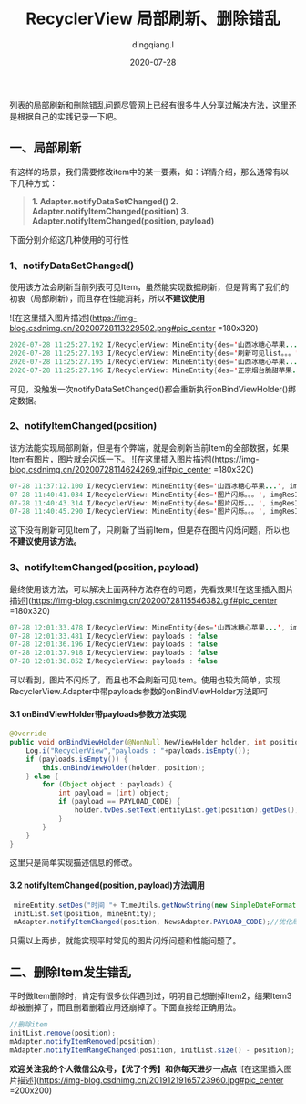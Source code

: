 ﻿---
layout:     post
title:      RecyclerView 局部刷新、删除错乱
subtitle:   
date:       2020-07-28
author:     dingqiang.l
header-img: img/post-bg-mma-0.png
catalog: true
tags:
    - Android
---
列表的局部刷新和删除错乱问题尽管网上已经有很多牛人分享过解决方法，这里还是根据自己的实践记录一下吧。

## 一、局部刷新
有这样的场景，我们需要修改item中的某一要素，如：详情介绍，那么通常有以下几种方式：

>  **1. Adapter.notifyDataSetChanged()** 
>  **2. Adapter.notifyItemChanged(position)**
>  **3. Adapter.notifyItemChanged(position, payload)**

下面分别介绍这几种使用的可行性
### 1、notifyDataSetChanged()
使用该方法会刷新当前列表可见Item，虽然能实现数据刷新，但是背离了我们的初衷（局部刷新），而且存在性能消耗，所以**不建议使用**

![在这里插入图片描述](https://img-blog.csdnimg.cn/20200728113229502.png#pic_center =180x320)
```java
2020-07-28 11:25:27.192 I/RecyclerView: MineEntity{des='山西冰糖心苹果...', imgResId=2131558403}
2020-07-28 11:25:27.193 I/RecyclerView: MineEntity{des='刷新可见list。。。', imgResId=2131558404}
2020-07-28 11:25:27.195 I/RecyclerView: MineEntity{des='山西冰糖心苹果...', imgResId=2131558403}
2020-07-28 11:25:27.196 I/RecyclerView: MineEntity{des='正宗烟台脆甜苹果...', imgResId=2131558404}
```
可见，没触发一次notifyDataSetChanged()都会重新执行onBindViewHolder()绑定数据。
### 2、notifyItemChanged(position)
该方法能实现局部刷新，但是有个弊端，就是会刷新当前Item的全部数据，如果Item有图片，图片就会闪烁一下。
![在这里插入图片描述](https://img-blog.csdnimg.cn/20200728114624269.gif#pic_center =180x320)

```java
07-28 11:37:12.100 I/RecyclerView: MineEntity{des='山西冰糖心苹果...', imgResId=2131558403}
07-28 11:40:41.034 I/RecyclerView: MineEntity{des='图片闪烁。。。', imgResId=2131558403}
07-28 11:40:43.314 I/RecyclerView: MineEntity{des='图片闪烁。。。', imgResId=2131558403}
07-28 11:40:45.290 I/RecyclerView: MineEntity{des='图片闪烁。。。', imgResId=2131558403}
```
这下没有刷新可见Item了，只刷新了当前Item，但是存在图片闪烁问题，所以也**不建议使用该方法。**
### 3、notifyItemChanged(position, payload)
最终使用该方法，可以解决上面两种方法存在的问题，先看效果![在这里插入图片描述](https://img-blog.csdnimg.cn/20200728115546382.gif#pic_center =180x320)

```java
07-28 12:01:33.478 I/RecyclerView: MineEntity{des='山西冰糖心苹果...', imgResId=2131558403}
07-28 12:01:33.481 I/RecyclerView: payloads : false
07-28 12:01:36.196 I/RecyclerView: payloads : false
07-28 12:01:37.918 I/RecyclerView: payloads : false
07-28 12:01:38.852 I/RecyclerView: payloads : false
```
可以看到，图片不闪烁了，而且也不会刷新可见Item。使用也较为简单，实现RecyclerView.Adapter中带payloads参数的onBindViewHolder方法即可
#### 3.1 onBindViewHolder带payloads参数方法实现
```java
@Override
public void onBindViewHolder(@NonNull NewViewHolder holder, int position, @NonNull List<Object> payloads) {
    Log.i("RecyclerView","payloads : "+payloads.isEmpty());
    if (payloads.isEmpty()) {
        this.onBindViewHolder(holder, position);
    } else {
        for (Object object : payloads) {
            int payload = (int) object;
            if (payload == PAYLOAD_CODE) {
                holder.tvDes.setText(entityList.get(position).getDes());
            }
        }
    }
}
```
这里只是简单实现描述信息的修改。

#### 3.2 notifyItemChanged(position, payload)方法调用

```java
 mineEntity.setDes("时间 "+ TimeUtils.getNowString(new SimpleDateFormat("HH:mm:ss SSS", Locale.getDefault())));
 initList.set(position, mineEntity);
 mAdapter.notifyItemChanged(position, NewsAdapter.PAYLOAD_CODE);//优化局部刷新
```
只需以上两步，就能实现平时常见的图片闪烁问题和性能问题了。

## 二、删除Item发生错乱
平时做Item删除时，肯定有很多伙伴遇到过，明明自己想删掉Item2，结果Item3却被删掉了，而且删着删着应用还崩掉了。下面直接给正确用法。

```java
//删除item
initList.remove(position);
mAdapter.notifyItemRemoved(position);
mAdapter.notifyItemRangeChanged(position, initList.size() - position);
```


**欢迎关注我的个人微信公众号，【优了个秀】和你每天进步一点点**
![在这里插入图片描述](https://img-blog.csdnimg.cn/20191219165723960.jpg#pic_center =200x200)
